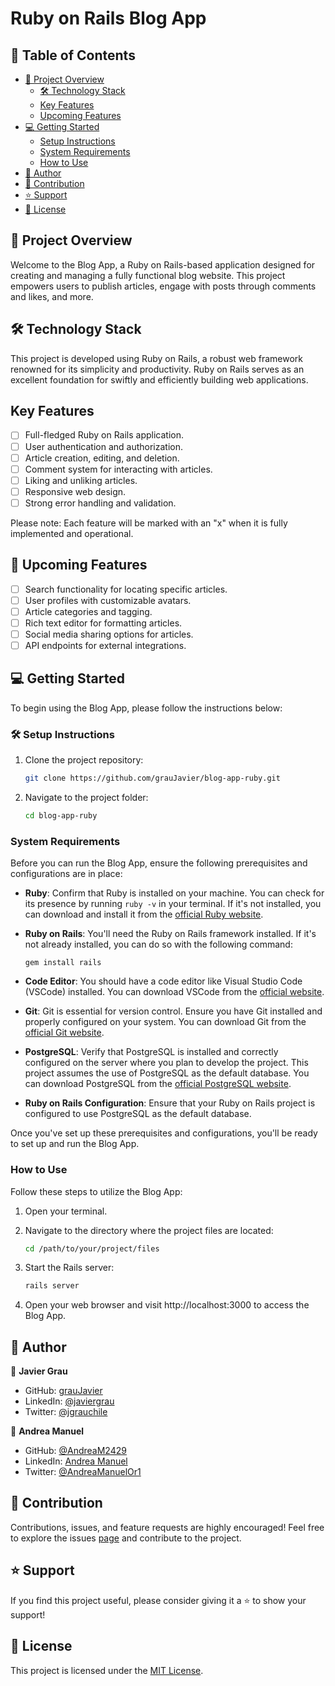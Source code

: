 # Ruby on Rails Blog App

## 📗 Table of Contents

- [📖 Project Overview](#about-project)
  - [🛠 Technology Stack](#built-with)
  - [Key Features](#key-features)
  - [Upcoming Features](#future-project)
- [💻 Getting Started](#getting-started)
  - [Setup Instructions](#setup)
  - [System Requirements](#prerequisites)
  - [How to Use](#usage)
- [👥 Author](#authors)
- [🤝 Contribution](#contributing)
- [⭐️ Support](#support)
- [📜 License](#license)

## 📖 Project Overview <a name="about-project"></a>

Welcome to the Blog App, a Ruby on Rails-based application designed for creating and managing a fully functional blog website. This project empowers users to publish articles, engage with posts through comments and likes, and more.

## 🛠 Technology Stack <a name="built-with"></a>

This project is developed using Ruby on Rails, a robust web framework renowned for its simplicity and productivity. Ruby on Rails serves as an excellent foundation for swiftly and efficiently building web applications.

##  Key Features <a name="key-features"></a>

- [ ] Full-fledged Ruby on Rails application.
- [ ] User authentication and authorization.
- [ ] Article creation, editing, and deletion.
- [ ] Comment system for interacting with articles.
- [ ] Liking and unliking articles.
- [ ] Responsive web design.
- [ ] Strong error handling and validation.

Please note: Each feature will be marked with an "x" when it is fully implemented and operational.

## 🔭 Upcoming Features <a name="future-project"></a>

- [ ] Search functionality for locating specific articles.
- [ ] User profiles with customizable avatars.
- [ ] Article categories and tagging.
- [ ] Rich text editor for formatting articles.
- [ ] Social media sharing options for articles.
- [ ] API endpoints for external integrations.

## 💻 Getting Started <a name="getting-started"></a>

To begin using the Blog App, please follow the instructions below:

### 🛠 Setup Instructions <a name="setup"></a>

1. Clone the project repository:

   ```bash
   git clone https://github.com/grauJavier/blog-app-ruby.git
    ```

2. Navigate to the project folder:

    ```bash
    cd blog-app-ruby
    ```

### System Requirements <a name="prerequisites"></a>
Before you can run the Blog App, ensure the following prerequisites and configurations are in place:

- **Ruby**: Confirm that Ruby is installed on your machine. You can check for its presence by running `ruby -v` in your terminal. If it's not installed, you can download and install it from the [official Ruby website](https://www.ruby-lang.org/en/documentation/installation/).

- **Ruby on Rails**: You'll need the Ruby on Rails framework installed. If it's not already installed, you can do so with the following command:
  ```
  gem install rails
  ```

- **Code Editor**: You should have a code editor like Visual Studio Code (VSCode) installed. You can download VSCode from the [official website](https://code.visualstudio.com/).

- **Git**: Git is essential for version control. Ensure you have Git installed and properly configured on your system. You can download Git from the [official Git website](https://git-scm.com/downloads).

- **PostgreSQL**: Verify that PostgreSQL is installed and correctly configured on the server where you plan to develop the project. This project assumes the use of PostgreSQL as the default database. You can download PostgreSQL from the [official PostgreSQL website](https://www.postgresql.org/download/).

- **Ruby on Rails Configuration**: Ensure that your Ruby on Rails project is configured to use PostgreSQL as the default database.

Once you've set up these prerequisites and configurations, you'll be ready to set up and run the Blog App.

### How to Use <a name="usage"></a>
Follow these steps to utilize the Blog App:

1. Open your terminal.

2. Navigate to the directory where the project files are located:

   ```bash
   cd /path/to/your/project/files
   ```

3. Start the Rails server:

   ```bash
   rails server
   ```

4. Open your web browser and visit http://localhost:3000 to access the Blog App.

## 👥 Author <a name="authors"></a>
👤 **Javier Grau**
- GitHub: [grauJavier](https://github.com/grauJavier)
- LinkedIn: [@javiergrau](https://www.linkedin.com/in/javiergrau/)
- Twitter: [@jgrauchile](https://twitter.com/jgrauchile)

👤 **Andrea Manuel**
- GitHub: [@AndreaM2429](https://github.com/AndreaM2429)
- LinkedIn: [Andrea Manuel](https://www.linkedin.com/in/andreamanuel24/)
- Twitter: [@AndreaManuelOr1](https://twitter.com/AndreaManuelOr1)

## 🤝 Contribution <a name="contributing"></a>

Contributions, issues, and feature requests are highly encouraged! 
Feel free to explore the issues [page](https://github.com/grauJavier/blog-app-ruby/issues) and contribute to the project.

## ⭐️ Support <a name="support"></a>
If you find this project useful, please consider giving it a ⭐️ to show your support!

## 📜 License <a name="license"></a>
This project is licensed under the [MIT License](https://github.com/grauJavier/blog-app-ruby/blob/dev/MIT.md).